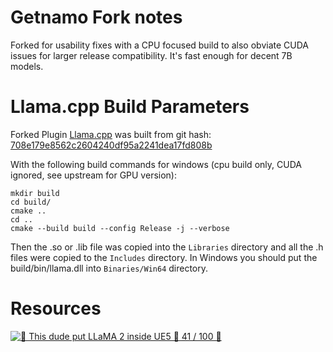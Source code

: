 # Getnamo Fork notes

Forked for usability fixes with a CPU focused build to also obviate CUDA issues for larger release compatibility. It's fast enough for decent 7B models.

# Llama.cpp Build Parameters

Forked Plugin [Llama.cpp](https://github.com/ggerganov/llama.cpp) was built from git hash: [708e179e8562c2604240df95a2241dea17fd808b](https://github.com/ggerganov/llama.cpp/tree/708e179e8562c2604240df95a2241dea17fd808b)

With the following build commands for windows (cpu build only, CUDA ignored, see upstream for GPU version):

```
mkdir build
cd build/
cmake ..
cd ..
cmake --build build --config Release -j --verbose
```

Then the .so or .lib file was copied into the `Libraries` directory and all the .h files were copied to the `Includes` directory. In Windows you should put the build/bin/llama.dll into `Binaries/Win64` directory.

# Resources
[![🌸 This dude put LLaMA 2 inside UE5 🌸 41 / 100 🌸](https://img.youtube.com/vi/j_r5xWm3Xl8/maxresdefault.jpg)](https://www.youtube.com/watch?v=j_r5xWm3Xl8)
